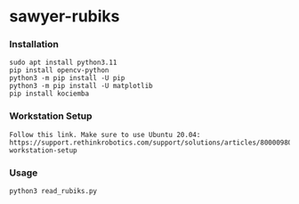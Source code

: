 # sawyer-rubiks

### Installation
```
sudo apt install python3.11
pip install opencv-python
python3 -m pip install -U pip
python3 -m pip install -U matplotlib
pip install kociemba
```

### Workstation Setup
```
Follow this link. Make sure to use Ubuntu 20.04: 
https://support.rethinkrobotics.com/support/solutions/articles/80000980134-workstation-setup
```

### Usage
```
python3 read_rubiks.py
```
